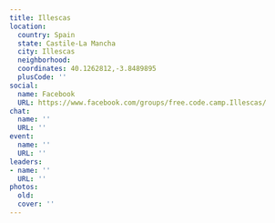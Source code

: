 ```yaml
---
title: Illescas
location:
  country: Spain
  state: Castile-La Mancha
  city: Illescas
  neighborhood: 
  coordinates: 40.1262812,-3.8489895
  plusCode: ''
social:
  name: Facebook
  URL: https://www.facebook.com/groups/free.code.camp.Illescas/
chat:
  name: ''
  URL: ''
event:
  name: ''
  URL: ''
leaders:
- name: ''
  URL: ''
photos:
  old: 
  cover: ''
---
```

